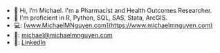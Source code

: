 - 👋 Hi, I’m Michael. I'm a Pharmacist and Health Outcomes Researcher.
- 🌱 I'm proficient in R, Python, SQL, SAS, Stata, ArcGIS.
- 💻: [www.MichaelMNguyen.com](https://www.michaelmnguyen.com)
- 📧: michael@michaelmnguyen.com
- 🔗: [LinkedIn](https://www.linkedin.com/in/mnguyenpharmdphd/)

<!---
mnguye17/mnguye17 is a ✨ special ✨ repository because its `README.md` (this file) appears on your GitHub profile.
You can click the Preview link to take a look at your changes.
--->
